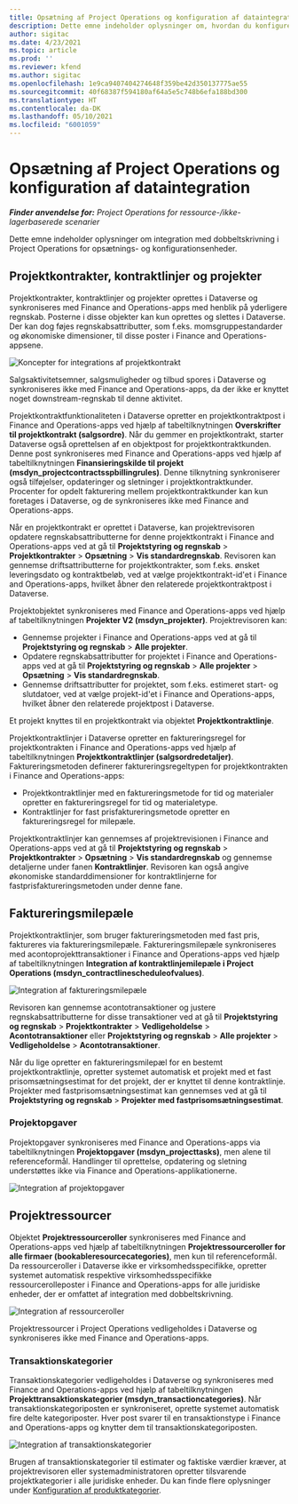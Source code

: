 ```yaml
---
title: Opsætning af Project Operations og konfiguration af dataintegration
description: Dette emne indeholder oplysninger om, hvordan du konfigurerer dobbeltskrivning-tilknytninger i Project Operations.
author: sigitac
ms.date: 4/23/2021
ms.topic: article
ms.prod: ''
ms.reviewer: kfend
ms.author: sigitac
ms.openlocfilehash: 1e9ca9407404274648f359be42d350137775ae55
ms.sourcegitcommit: 40f68387f594180af64a5e5c748b6efa188bd300
ms.translationtype: HT
ms.contentlocale: da-DK
ms.lasthandoff: 05/10/2021
ms.locfileid: "6001059"
---
```

# <a name="project-operations-setup-and-configuration-data-integration"></a>Opsætning af Project Operations og konfiguration af dataintegration

_**Finder anvendelse for:** Project Operations for ressource-/ikke-lagerbaserede scenarier_

Dette emne indeholder oplysninger om integration med dobbeltskrivning i Project Operations for opsætnings- og konfigurationsenheder.

## <a name="project-contracts-contract-lines-and-projects"></a>Projektkontrakter, kontraktlinjer og projekter

Projektkontrakter, kontraktlinjer og projekter oprettes i Dataverse og synkroniseres med Finance and Operations-apps med henblik på yderligere regnskab. Posterne i disse objekter kan kun oprettes og slettes i Dataverse. Der kan dog føjes regnskabsattributter, som f.eks. momsgruppestandarder og økonomiske dimensioner, til disse poster i Finance and Operations-appsene.

  ![Koncepter for integrations af projektkontrakt](./media/1ProjectContract.jpg)

Salgsaktivitetsemner, salgsmuligheder og tilbud spores i Dataverse og synkroniseres ikke med Finance and Operations-apps, da der ikke er knyttet noget downstream-regnskab til denne aktivitet.

Projektkontraktfunktionaliteten i Dataverse opretter en projektkontraktpost i Finance and Operations-apps ved hjælp af tabeltilknytningen **Overskrifter til projektkontrakt (salgsordre)**. Når du gemmer en projektkontrakt, starter Dataverse også oprettelsen af en objektpost for projektkontraktkunden. Denne post synkroniseres med Finance and Operations-apps ved hjælp af tabeltilknytningen **Finansieringskilde til projekt (msdyn\_projectcontractsspbillingrules)**. Denne tilknytning synkroniserer også tilføjelser, opdateringer og sletninger i projektkontraktkunder. Procenter for opdelt fakturering mellem projektkontraktkunder kan kun foretages i Dataverse, og de synkroniseres ikke med Finance and Operations-apps.

Når en projektkontrakt er oprettet i Dataverse, kan projektrevisoren opdatere regnskabsattributterne for denne projektkontrakt i Finance and Operations-apps ved at gå til **Projektstyring og regnskab** > **Projektkontrakter** > **Opsætning** > **Vis standardregnskab**. Revisoren kan gennemse driftsattributterne for projektkontrakter, som f.eks. ønsket leveringsdato og kontraktbeløb, ved at vælge projektkontrakt-id'et i Finance and Operations-apps, hvilket åbner den relaterede projektkontraktpost i Dataverse.

Projektobjektet synkroniseres med Finance and Operations-apps ved hjælp af tabeltilknytningen **Projekter V2 (msdyn\_projekter)**. Projektrevisoren kan:

  - Gennemse projekter i Finance and Operations-apps ved at gå til **Projektstyring og regnskab** > **Alle projekter**. 
  - Opdatere regnskabsattributter for projektet i Finance and Operations-apps ved at gå til **Projektstyring og regnskab** > **Alle projekter** > **Opsætning** > **Vis standardregnskab**.  
  - Gennemse driftsattributter for projektet, som f.eks. estimeret start- og slutdatoer, ved at vælge projekt-id'et i Finance and Operations-apps, hvilket åbner den relaterede projektpost i Dataverse.

Et projekt knyttes til en projektkontrakt via objektet **Projektkontraktlinje**.

Projektkontraktlinjer i Dataverse opretter en faktureringsregel for projektkontrakten i Finance and Operations-apps ved hjælp af tabeltilknytningen **Projektkontraktlinjer (salgsordredetaljer)**. Faktureringsmetoden definerer faktureringsregeltypen for projektkontrakten i Finance and Operations-apps:

  - Projektkontraktlinjer med en faktureringsmetode for tid og materialer opretter en faktureringsregel for tid og materialetype.
  - Kontraktlinjer for fast prisfaktureringsmetode opretter en faktureringsregel for milepæle.

Projektkontraktlinjer kan gennemses af projektrevisionen i Finance and Operations-apps ved at gå til **Projektstyring og regnskab** > **Projektkontrakter** > **Opsætning** > **Vis standardregnskab** og gennemse detaljerne under fanen **Kontraktlinjer**. Revisoren kan også angive økonomiske standarddimensioner for kontraktlinjerne for fastprisfaktureringsmetoden under denne fane.

## <a name="billing-milestones"></a>Faktureringsmilepæle

Projektkontraktlinjer, som bruger faktureringsmetoden med fast pris, faktureres via faktureringsmilepæle. Faktureringsmilepæle synkroniseres med acontoprojekttransaktioner i Finance and Operations-apps ved hjælp af tabeltilknytningen **Integration af kontraktlinjemilepæle i Project Operations (msdyn\_contractlinescheduleofvalues)**.

  ![Integration af faktureringsmilepæle](./media/2Milestones.jpg)

Revisoren kan gennemse acontotransaktioner og justere regnskabsattributterne for disse transaktioner ved at gå til **Projektstyring og regnskab** > **Projektkontrakter** > **Vedligeholdelse** > **Acontotransaktioner** eller **Projektstyring og regnskab** > **Alle projekter** > **Vedligeholdelse** > **Acontotransaktioner**.

Når du lige opretter en faktureringsmilepæl for en bestemt projektkontraktlinje, opretter systemet automatisk et projekt med et fast prisomsætningsestimat for det projekt, der er knyttet til denne kontraktlinje. Projekter med fastprisomsætningsestimat kan gennemses ved at gå til **Projektstyring og regnskab** > **Projekter med fastprisomsætningsestimat**.

### <a name="project-tasks"></a>Projektopgaver

Projektopgaver synkroniseres med Finance and Operations-apps via tabeltilknytningen **Projektopgaver (msdyn\_projecttasks)**, men alene til referenceformål. Handlinger til oprettelse, opdatering og sletning understøttes ikke via Finance and Operations-applikationerne.

  ![Integration af projektopgaver](./media/3Tasks.jpg)

## <a name="project-resources"></a>Projektressourcer

Objektet **Projektressourceroller** synkroniseres med Finance and Operations-apps ved hjælp af tabeltilknytningen **Projektressourceroller for alle firmaer (bookableresourcecategories)**, men kun til referenceformål. Da ressourceroller i Dataverse ikke er virksomhedsspecifikke, opretter systemet automatisk respektive virksomhedsspecifikke ressourcerolleposter i Finance and Operations-apps for alle juridiske enheder, der er omfattet af integration med dobbeltskrivning.

![Integration af ressourceroller](./media/5Resources.jpg)

Projektressourcer i Project Operations vedligeholdes i Dataverse og synkroniseres ikke med Finance and Operations-apps.

### <a name="transaction-categories"></a>Transaktionskategorier

Transaktionskategorier vedligeholdes i Dataverse og synkroniseres med Finance and Operations-apps ved hjælp af tabeltilknytningen **Projekttransaktionskategorier (msdyn\_transactioncategories)**. Når transaktionskategoriposten er synkroniseret, oprette systemet automatisk fire delte kategoriposter. Hver post svarer til en transaktionstype i Finance and Operations-apps og knytter dem til transaktionskategoriposten.

![Integration af transaktionskategorier](./media/4TransactionCategories.jpg)

Brugen af transaktionskategorier til estimater og faktiske værdier kræver, at projektrevisoren eller systemadministratoren opretter tilsvarende projektkategorier i alle juridiske enheder. Du kan finde flere oplysninger under [Konfiguration af produktkategorier](../project-accounting/configure-project-categories.md).
